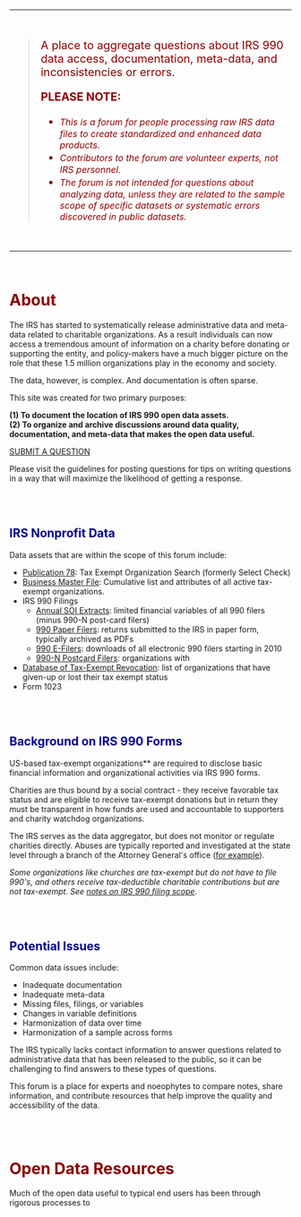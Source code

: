 


<br>
<hr>
<br>

> A place to aggregate questions about IRS 990 data access, documentation, meta-data, and inconsistencies or errors. 
> 
> 
> **PLEASE NOTE:**
>
> * *This is a forum for people processing raw IRS data files to create standardized and enhanced data products.*    
> * *Contributors to the forum are volunteer experts, not IRS personnel.*   
> * *The forum is not intended for questions about analyzing data, unless they are related to the sample scope of specific datasets or systematic errors discovered in public datasets.*  

<br>
<hr>
<br>




# About

The IRS has started to systematically release administrative data and meta-data related to charitable organizations. As a result individuals can now access a tremendous amount of information on a charity before donating or supporting the entity, and policy-makers have a much bigger picture on the role that these 1.5 million organizations play in the economy and society. 

The data, however, is complex. And documentation is often sparse. 

This site was created for two primary purposes: 

**(1) To document the location of IRS 990 open data assets.**  
**(2) To organize and archive discussions around data quality, documentation, and meta-data that makes the open data useful.**   

[SUBMIT A QUESTION](https://github.com/Nonprofit-Open-Data-Collective/irs-990-data-issue-tracker/issues/new/choose)

Please visit the guidelines for posting questions for tips on writing questions in a way that will maximize the likelihood of getting a response. 

<br>
<br>

## IRS Nonprofit Data

Data assets that are within the scope of this forum include: 

* [Publication 78](https://github.com/Nonprofit-Open-Data-Collective/irs-current-exempt-orgs-database/blob/master/README.md):  Tax Exempt Organization Search (formerly Select Check)
* [Business Master File](https://github.com/Nonprofit-Open-Data-Collective/irs-exempt-org-business-master-file/blob/master/README.md): Cumulative list and attributes of all active tax-exempt organizations.    
* IRS 990 Filings 
  - [Annual SOI Extracts](https://github.com/Nonprofit-Open-Data-Collective/irs-990-statistics-of-income-extracts/blob/master/README.md): limited financial variables of all 990 filers (minus 990-N post-card filers)
  - [990 Paper Filers](https://www.irs.gov/charities-non-profits/copies-of-eo-returns-available): returns submitted to the IRS in paper form, typically archived as PDFs  
  - [990 E-Filers](https://www.irs.gov/newsroom/irs-makes-electronically-filed-form-990-data-available-in-new-format): downloads of all electronic 990 filers starting in 2010 
  - [990-N Postcard Filers](https://github.com/Nonprofit-Open-Data-Collective/irs-990n-postcard-filers/blob/master/README.md): organizations with 
* [Database of Tax-Exempt Revocation](https://github.com/Nonprofit-Open-Data-Collective/irs-revoked-exempt-orgs/blob/master/README.md): list of organizations that have given-up or lost their tax exempt status
* Form 1023 

<br>
<br>

## Background on IRS 990 Forms

US-based tax-exempt organizations** are required to disclose basic financial information and organizational activities via IRS 990 forms. 

Charities are thus bound by a social contract - they receive favorable tax status and are eligible to receive tax-exempt donations but in return they must be transparent in how funds are used and accountable to supporters and charity watchdog organizations. 

The IRS serves as the data aggregator, but does not monitor or regulate charities directly. Abuses are typically reported and investigated at the state level through a branch of the Attorney General's office ([for example](https://oag.ca.gov/charities/complaints)). 

*Some organizations like churches are tax-exempt but do not have to file 990's, and others receive tax-deductible charitable contributions but are not tax-exempt. See [notes on IRS 990 filing scope](https://www.irs.gov/charities-non-profits/contributors/other-eligible-donees).*

<br>
<br>

## Potential Issues 

Common data issues include: 

* Inadequate documentation 
* Inadequate meta-data  
* Missing files, filings, or variables  
* Changes in variable definitions   
* Harmonization of data over time  
* Harmonization of a sample across forms  

The IRS typically lacks contact information to answer questions related to administrative data that has been released to the public, so it can be challenging to find answers to these types of questions. 

This forum is a place for experts and noeophytes to compare notes, share information, and contribute resources that help improve the quality and accessibility of the data. 

<br>
<br>

# Open Data Resources

Much of the open data useful to typical end users has been through rigorous processes to 



<style>
h1{ color: darkred }
h2{ color: darkblue }
blockquote{ 
  color: darkred;
  font-size: 20px; }
blockquote em{ 
  color: darkred;
  font-size: 16px; }
header{ background: black } 
</style>
  



